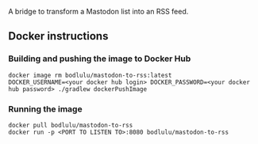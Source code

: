 A bridge to transform a Mastodon list into an RSS feed.

## Docker instructions

### Building and pushing the image to Docker Hub

```
docker image rm bodlulu/mastodon-to-rss:latest
DOCKER_USERNAME=<your docker hub login> DOCKER_PASSWORD=<your docker hub password> ./gradlew dockerPushImage
```

### Running the image

```
docker pull bodlulu/mastodon-to-rss
docker run -p <PORT TO LISTEN TO>:8080 bodlulu/mastodon-to-rss
```
